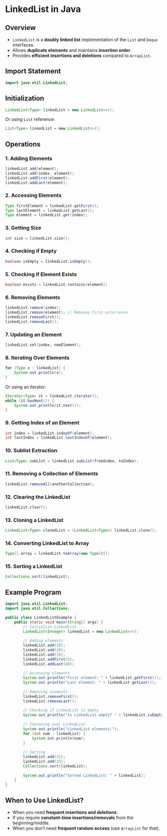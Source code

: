 # LinkedList in Java

## Overview

- `LinkedList` is a **doubly linked list** implementation of the `List` and `Deque` interfaces.
- Allows **duplicate elements** and maintains **insertion order**.
- Provides **efficient insertions and deletions** compared to `ArrayList`.

## Import Statement

```java
import java.util.LinkedList;
```

## Initialization

```java
LinkedList<Type> linkedList = new LinkedList<>();
```

Or using `List` reference:

```java
List<Type> linkedList = new LinkedList<>();
```

## Operations

### 1. Adding Elements

```java
linkedList.add(element);
linkedList.add(index, element);
linkedList.addFirst(element);
linkedList.addLast(element);
```

### 2. Accessing Elements

```java
Type firstElement = linkedList.getFirst();
Type lastElement = linkedList.getLast();
Type element = linkedList.get(index);
```

### 3. Getting Size

```java
int size = linkedList.size();
```

### 4. Checking if Empty

```java
boolean isEmpty = linkedList.isEmpty();
```

### 5. Checking if Element Exists

```java
boolean exists = linkedList.contains(element);
```

### 6. Removing Elements

```java
linkedList.remove(index);
linkedList.remove(element); // Removes first occurrence
linkedList.removeFirst();
linkedList.removeLast();
```

### 7. Updating an Element

```java
linkedList.set(index, newElement);
```

### 8. Iterating Over Elements

```java
for (Type x : linkedList) {
    System.out.println(x);
}
```

Or using an iterator:

```java
Iterator<Type> it = linkedList.iterator();
while (it.hasNext()) {
    System.out.println(it.next());
}
```

### 9. Getting Index of an Element

```java
int index = linkedList.indexOf(element);
int lastIndex = linkedList.lastIndexOf(element);
```

### 10. Sublist Extraction

```java
List<Type> subList = linkedList.subList(fromIndex, toIndex);
```

### 11. Removing a Collection of Elements

```java
linkedList.removeAll(anotherCollection);
```

### 12. Clearing the LinkedList

```java
linkedList.clear();
```

### 13. Cloning a LinkedList

```java
LinkedList<Type> clonedList = (LinkedList<Type>) linkedList.clone();
```

### 14. Converting LinkedList to Array

```java
Type[] array = linkedList.toArray(new Type[0]);
```

### 15. Sorting a LinkedList

```java
Collections.sort(linkedList);
```

## Example Program

```java
import java.util.LinkedList;
import java.util.Collections;

public class LinkedListExample {
    public static void main(String[] args) {
        // Initialize LinkedList
        LinkedList<Integer> linkedList = new LinkedList<>();
      
        // Adding elements
        linkedList.add(10);
        linkedList.add(20);
        linkedList.add(30);
        linkedList.addFirst(5);
        linkedList.addLast(40);
      
        // Accessing elements
        System.out.println("First element: " + linkedList.getFirst());
        System.out.println("Last element: " + linkedList.getLast());
      
        // Removing elements
        linkedList.removeFirst();
        linkedList.removeLast();
      
        // Checking if LinkedList is empty
        System.out.println("Is LinkedList empty? " + linkedList.isEmpty());
      
        // Iterating over LinkedList
        System.out.println("LinkedList elements:");
        for (int num : linkedList) {
            System.out.println(num);
        }
      
        // Sorting
        linkedList.add(15);
        linkedList.add(25);
        Collections.sort(linkedList);
      
        System.out.println("Sorted LinkedList: " + linkedList);
    }
}
```

## When to Use LinkedList?

- When you need **frequent insertions and deletions**.
- If you require **constant-time insertions/removals** from the beginning/middle.
- When you don’t need **frequent random access** (use `ArrayList` for that).
